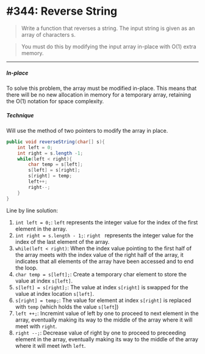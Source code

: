 # #344: Reverse String

> Write a function that reverses a string. The input string is given as an array of characters s.

> You must do this by modifying the input array in-place with O(1) extra memory.

---

##### In-place

To solve this problem, the array must be modified in-place. This means that there will be no new allocation in memory for a temporary array, retaining the O(1) notation for space complexity.
<br />

##### Technique

Will use the method of two pointers to modify the array in place.

```java
public void reverseString(char[] s){
    int left = 0;
    int right = s.length -1;
    while(left < right){
        char temp = s[left];
        s[left] = s[right];
        s[right] = temp;
        left++;
        right--;
    }
}
```

Line by line solution:

1. `int left = 0;`:
   `left` represents the integer value for the index of the first element in the array.
2. `int right = s.length - 1;`:
   `right ` represents the integer value for the index of the last element of the array.
3. `while(left < right)`:
   When the index value pointing to the first half of the array meets with the index value of the right half of the array, it indicates that all elements of the array have been accessed and to end the loop.
4. `char temp = s[left];`:
   Create a temporary char element to store the value at index `s[left]`.
5. `s[left] = s[right];`:
   The value at index `s[right]` is swapped for the value at index location `s[left]`.
6. `s[right] = temp;`:
   The value for element at index `s[right]` is replaced with `temp` (which holds the value `s[left`])
7. `left ++;`:
   Incremint value of left by one to proceed to next element in the array, eventually making its way to the middle of the array where it will meet with `right`.
8. `right --;`:
   Decrease value of right by one to proceed to preceeding element in the array, eventually making its way to the middle of the array where it will meet iwth `left`.
